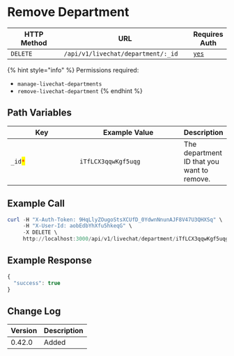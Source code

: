 # Remove Department

<table><thead><tr><th width="163">HTTP Method</th><th width="305">URL</th><th>Requires Auth</th></tr></thead><tbody><tr><td><code>DELETE</code></td><td><code>/api/v1/livechat/department/:_id</code></td><td><a href="../../../authentication-endpoints/"><code>yes</code></a></td></tr></tbody></table>

{% hint style="info" %}
Permissions required:

* `manage-livechat-departments`
* `remove-livechat-department`
{% endhint %}

## Path Variables

<table><thead><tr><th width="190.33333333333331">Key</th><th width="260">Example Value</th><th>Description</th></tr></thead><tbody><tr><td><code>_id</code><mark style="color:red;"><code>*</code></mark></td><td><code>iTfLCX3qqwKgf5uqg</code></td><td>The department ID that you want to remove.</td></tr></tbody></table>

## Example Call

```powershell
curl -H "X-Auth-Token: 9HqLlyZOugoStsXCUfD_0YdwnNnunAJF8V47U3QHXSq" \
     -H "X-User-Id: aobEdbYhXfu5hkeqG" \
     -X DELETE \
     http://localhost:3000/api/v1/livechat/department/iTfLCX3qqwKgf5uqg
```

## Example Response

```javascript
{
  "success": true
}
```

## Change Log

| Version | Description |
| ------- | ----------- |
| 0.42.0  | Added       |
